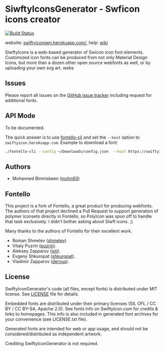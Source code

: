SiwftyIconsGenerator - Swficon icons creator
========================================

[![Build Status](https://travis-ci.org/mohn93/SwiftyIconGenerator.svg?branch=master)](https://travis-ci.org/mohn93/SwiftyIconGenerator)

website: [swiftyicongen.herokuapp.com/](https://swiftyicongen.herokuapp.com), help: [wiki](https://github.com/mohn93/SwiftyIconGenerator/wiki/Help)

SiwftyIcons is a web-based generator of Swicon icon font elements.
Customized icon fonts can be produced from not only Material Design Icons,
but more than a dozen other open source webfonts as well, or by uploading 
your own svg art.
webs
## Issues
 
Please report all issues on the [GitHub issue tracker](https://github.com/mohn93/SwiftyIconGenerator/issues)
including request for additional fonts.

## API Mode

To be documented.  

The quick answer is to use [fontello-cli](https://github.com/paulyoung/fontello-cli)
and set the `--host` option to `swiftyicon.herokuapp.com`.  Example to download a font:

```sh
./fontello-cli --config ~/Downloads/config.json  --host https://swiftyicon.herokuapp.com install
```

## Authors

- Mohanned Binmiskeen ([mohn93](https://github.com/mohn93))

## Fontello

This project is a fork of Fontello, a great product for producing 
webfonts.  The authors of that project declined a Pull Request to 
support generation of polymer iconsets directly in Fontello, so 
PolyIcon was spun off to handle that task exclusively.  I didn't 
bother asking about Siwft icons. ;)

Many thanks to the authors of Fontello for their excellent work.
 * Roman Shmelev ([shmelev](https://github.com/shmelev))
 * Vitaly Puzrin ([puzrin](https://github.com/puzrin)).
 * Aleksey Zapparov ([ixti](https://github.com/ixti)).
 * Evgeny Shkuropat ([shkuropat](https://github.com/shkuropat)).
 * Vladimir Zapparov ([dervus](https://github.com/dervus)).

## License

SwiftyIconGenerator's code (all files, except fonts) is distributed under MIT license. See
[LICENSE](https://github.com/ilikerobots/polyicon/blob/master/LICENSE) file for details.

Embedded fonts are distributed under their primary licenses (SIL OFL / CC BY / CC BY-SA, Apache 2.0).
See fonts info on SwiftyIcon.com for credits & links to homepages. This info is also
included in generated font archives for your convenience (see LICENSE.txt file).

Generated fonts are intended for web or app usage, and should not be
considered/distributed as independent artwork. 

Crediting SwiftyIconGenerator is not required.
